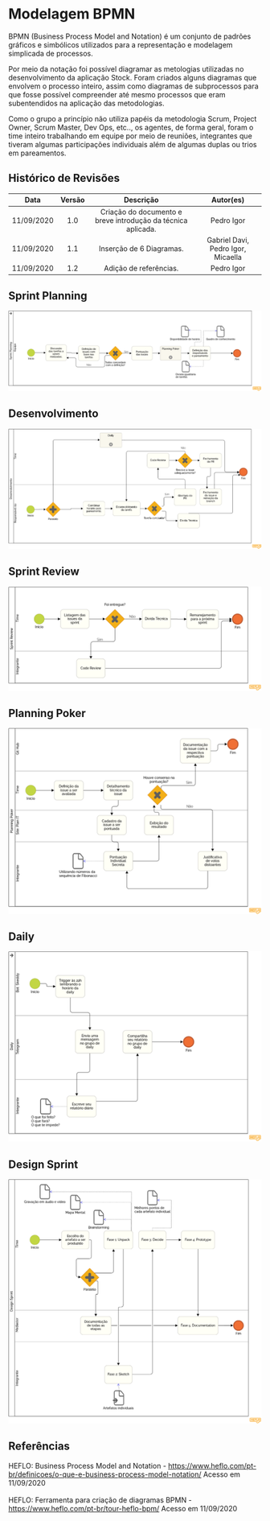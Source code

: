 # Modelagem BPMN

BPMN (Business Process Model and Notation) é um conjunto de padrões gráficos e simbólicos utilizados para a representação e modelagem simplicada de processos.

Por meio da notação foi possível diagramar as metologias utilizadas no desenvolvimento da aplicação Stock. Foram criados alguns diagramas que envolvem o processo inteiro, assim como diagramas de subprocessos para que fosse possível compreender até mesmo processos que eram subentendidos na aplicação das metodologias.

Como o grupo a princípio não utiliza papéis da metodologia Scrum, Project Owner, Scrum Master, Dev Ops, etc.., os agentes, de forma geral, foram o time inteiro trabalhando em equipe por meio de reuniões, integrantes que tiveram algumas participações individuais além de algumas duplas ou trios em pareamentos.

## Histórico de Revisões

|    Data    | Versão |                                     Descrição                                      |    Autor(es)     |
| :--------: | :----: | :--------------------------------------------------------------------------------: | :--------------: |
| 11/09/2020 | 1.0 | Criação do documento e breve introdução da técnica aplicada. | Pedro Igor |
| 11/09/2020 | 1.1 | Inserção de 6 Diagramas. | Gabriel Davi, Pedro Igor, Micaella |
| 11/09/2020 | 1.2 | Adição de referências. | Pedro Igor |

## Sprint Planning

![Sprint Planning](../assets/img/bpmn/Sprint_Planning.png)

## Desenvolvimento

![Desenvolvimento](../assets/img/bpmn/Desenvolvimento.png)

## Sprint Review
![Sprint Review](../assets/img/bpmn/Sprint_Review.png)

## Planning Poker
![Planning Poker](../assets/img/bpmn/Planning_Poker.png)

## Daily
![Daily](../assets/img/bpmn/Daily.png)

## Design Sprint
![Design Sprint](../assets/img/bpmn/Design_Sprint.png)

## Referências
HEFLO: Business Process Model and Notation - <https://www.heflo.com/pt-br/definicoes/o-que-e-business-process-model-notation/> Acesso em 11/09/2020<br><br>
HEFLO: Ferramenta para criação de diagramas BPMN - <https://www.heflo.com/pt-br/tour-heflo-bpm/> Acesso em 11/09/2020